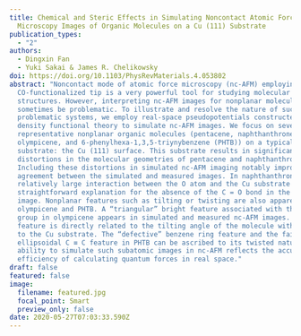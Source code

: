 ```yaml
---
title: Chemical and Steric Effects in Simulating Noncontact Atomic Force
  Microscopy Images of Organic Molecules on a Cu (111) Substrate
publication_types:
  - "2"
authors:
  - Dingxin Fan
  - Yuki Sakai & James R. Chelikowsky
doi: https://doi.org/10.1103/PhysRevMaterials.4.053802
abstract: "Noncontact mode of atomic force microscopy (nc-AFM) employing a
  CO-functionalized tip is a very powerful tool for studying molecular
  structures. However, interpreting nc-AFM images for nonplanar molecules can
  sometimes be problematic. To illustrate and resolve the nature of such
  problematic systems, we employ real-space pseudopotentials constructed within
  density functional theory to simulate nc-AFM images. We focus on several
  representative nonplanar organic molecules (pentacene, naphthanthrone,
  olympicene, and 6-phenylhexa-1,3,5-triynybenzene (PHTB)) on a typical
  substrate: the Cu (111) surface. This substrate results in significant
  distortions in the molecular geometries of pentacene and naphthanthrone.
  Including these distortions in simulated nc-AFM imaging notably improves the
  agreement between the simulated and measured images. In naphthanthrone, the
  relatively large interaction between the O atom and the Cu substrate offers a
  straightforward explanation for the absence of the C = O bond in the measured
  image. Nonplanar features such as tilting or twisting are also apparent in
  olympicene and PHTB. A “triangular” bright feature associated with the −CH2
  group in olympicene appears in simulated and measured nc-AFM images. This
  feature is directly related to the tilting angle of the molecule with respect
  to the Cu substrate. The “defective” benzene ring feature and the faint
  ellipsoidal C ≡ C feature in PHTB can be ascribed to its twisted nature. The
  ability to simulate such subatomic images in nc-AFM reflects the accuracy and
  efficiency of calculating quantum forces in real space."
draft: false
featured: false
image:
  filename: featured.jpg
  focal_point: Smart
  preview_only: false
date: 2020-05-27T07:03:33.590Z
---
```

